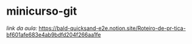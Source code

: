 # minicurso-git
*link da aula:*
https://bald-quicksand-e2e.notion.site/Roteiro-de-pr-tica-bf601afe683e4ab9bdfd204f266aa1fe
